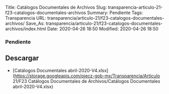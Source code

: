 Title: Catálogos Documentales de Archivos
Slug: transparencia-articulo-21-f23-catalogos-documentales-archivos
Summary: Pendiente
Tags: Transparencia
URL: transparencia/articulo-21/f23-catalogos-documentales-archivos/
Save_As: transparencia/articulo-21/f23-catalogos-documentales-archivos/index.html
Date: 2020-04-26 18:50
Modified: 2020-04-26 18:50



### Pendiente



## Descargar


* [Catálogos Documentales abril-2020-V4.xlsx](https://storage.googleapis.com/pjecz-gob-mx/Transparencia/Artículo 21/F23 Catálogos Documentales de Archivos/Catálogos Documentales abril-2020-V4.xlsx)


